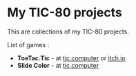 # My TIC-80 projects
This are collections of my TIC-80 projects.

List of games :
* **ToeTac.Tic** - at [tic.computer](http://tic.computer/play?cart=429) or [itch.io](https://wowods.itch.io/toetac-tic80)
* **Slide Color** - at [tic.computer](https://tic.computer/play?cart=459)
